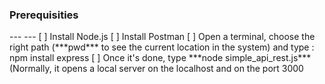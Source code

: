 <h3> Prerequisities </h3>
---
---
[ ] Install Node.js
[ ] Install Postman
[ ] Open a terminal, choose the right path (***pwd*** to see the current location in the system) and type : npm install express
[ ] Once it's done, type ***node simple_api_rest.js*** (Normally, it opens a local server on the localhost and on the port 3000 
